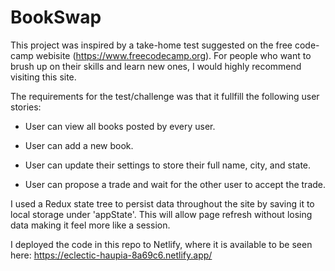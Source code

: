 # BookSwap

This project was inspired by a take-home test suggested on the free code-camp webisite (https://www.freecodecamp.org).
For people who want to brush up on their skills and learn new ones, I would highly recommend visiting this site.

The requirements for the test/challenge was that it fullfill the following user stories:

- User can view all books posted by every user.

- User can add a new book.

- User can update their settings to store their full name, city, and state.

- User can propose a trade and wait for the other user to accept the trade.

I used a Redux state tree to persist data throughout the site by saving it to local storage under 'appState'. This
will allow page refresh without losing data making it feel more like a session.

I deployed the code in this repo to Netlify, where it is available to be seen here: https://eclectic-haupia-8a69c6.netlify.app/
